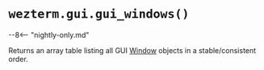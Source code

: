 # `wezterm.gui.gui_windows()`

--8<-- "nightly-only.md"

Returns an array table listing all GUI [Window](../window/index.md) objects in
a stable/consistent order.

